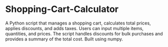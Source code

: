 # Shopping-Cart-Calculator
A Python script that manages a shopping cart, calculates total prices, applies discounts, and adds taxes. Users can input multiple items, quantities, and prices. The script handles discounts for bulk purchases and provides a summary of the total cost. Built using numpy.
